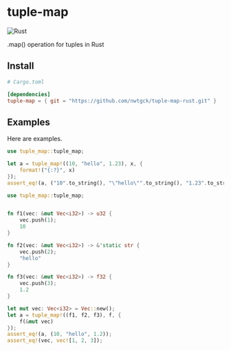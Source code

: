 # tuple-map
![Rust](https://github.com/nwtgck/tuple-map-rust/workflows/Rust/badge.svg?branch=develop)

.map() operation for tuples in Rust

## Install

```toml
# Cargo.toml

[dependencies]
tuple-map = { git = "https://github.com/nwtgck/tuple-map-rust.git" }
```

## Examples

Here are examples.

```rust
use tuple_map::tuple_map;

let a = tuple_map!((10, "hello", 1.23), x, {
    format!("{:?}", x)
});
assert_eq!(a, ("10".to_string(), "\"hello\"".to_string(), "1.23".to_string()));
```


```rust
use tuple_map::tuple_map;


fn f1(vec: &mut Vec<i32>) -> u32 {
    vec.push(1);
    10
}

fn f2(vec: &mut Vec<i32>) -> &'static str {
    vec.push(2);
    "hello"
}

fn f3(vec: &mut Vec<i32>) -> f32 {
    vec.push(3);
    1.2
}

let mut vec: Vec<i32> = Vec::new();
let a = tuple_map!((f1, f2, f3), f, {
    f(&mut vec)
});
assert_eq!(a, (10, "hello", 1.2));
assert_eq!(vec, vec![1, 2, 3]);
```
